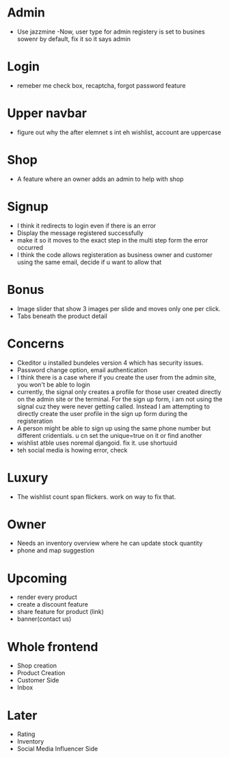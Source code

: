 # Admin

- Use jazzmine
  -Now, user type for admin registery is set to busines sowenr by default, fix it so it says admin

# Login

- remeber me check box, recaptcha, forgot password feature

# Upper navbar

- figure out why the after elemnet s int eh wishlist, account are uppercase

# Shop

- A feature where an owner adds an admin to help with shop

# Signup

- I think it redirects to login even if there is an error
- Display the message registered successfully
- make it so it moves to the exact step in the multi step form the error occurred
- I think the code allows registeration as business owner and customer using the same email, decide if u want to allow that

# Bonus

- Image slider that show 3 images per slide and moves only one per click.
- Tabs beneath the product detail

# Concerns

- Ckeditor u installed bundeles version 4 which has security issues.
- Password change option, email authentication
- I think there is a case where if you create the user from the admin site, you won't be able to login
- currently, the signal only creates a profile for those user created directly on the admin site or the terminal. For the sign up form, i am not using the signal cuz they were never getting called. Instead I am attempting to directly create the user profile in the sign up form during the registeration
- A person might be able to sign up using the same phone number but different cridentials. u cn set the unique=true on it or find another
- wishlist atble uses noremal djangoid. fix it. use shortuuid
- teh social media is howing error, check

# Luxury

- The wishlist count span flickers. work on way to fix that.

# Owner

- Needs an inventory overview where he can update stock quantity
- phone and map suggestion

# Upcoming

- render every product
- create a discount feature
- share feature for product (link)
- banner(contact us)

# Whole frontend

- Shop creation
- Product Creation
- Customer Side
- Inbox

# Later

- Rating
- Inventory
- Social Media Influencer Side
